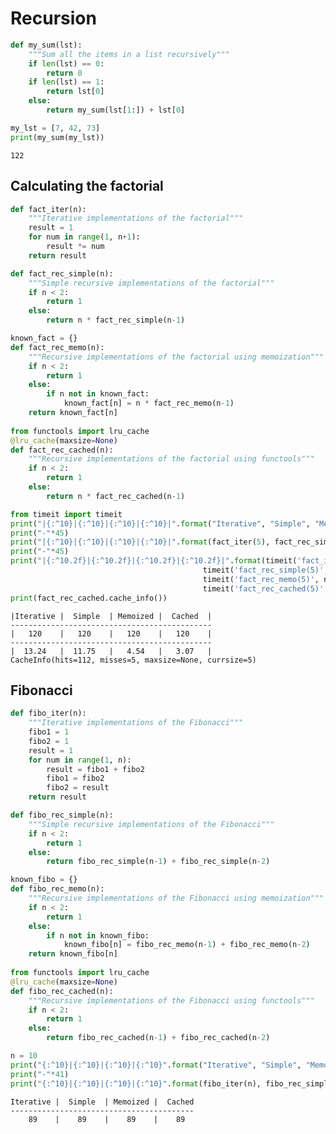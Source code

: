 
# Recursion


```python
def my_sum(lst):
    """Sum all the items in a list recursively"""
    if len(lst) == 0:
        return 0
    if len(lst) == 1:
        return lst[0]
    else:
        return my_sum(lst[1:]) + lst[0]
```


```python
my_lst = [7, 42, 73]
print(my_sum(my_lst))
```

    122


## Calculating the factorial


```python
def fact_iter(n):
    """Iterative implementations of the factorial"""
    result = 1
    for num in range(1, n+1):
        result *= num
    return result

def fact_rec_simple(n):
    """Simple recursive implementations of the factorial"""
    if n < 2:
        return 1
    else:
        return n * fact_rec_simple(n-1)

known_fact = {}
def fact_rec_memo(n):
    """Recursive implementations of the factorial using memoization"""
    if n < 2:
        return 1
    else:
        if n not in known_fact:
            known_fact[n] = n * fact_rec_memo(n-1)
    return known_fact[n]
    
from functools import lru_cache
@lru_cache(maxsize=None)
def fact_rec_cached(n):
    """Recursive implementations of the factorial using functools"""
    if n < 2:
        return 1
    else:
        return n * fact_rec_cached(n-1)
```


```python
from timeit import timeit
print("|{:^10}|{:^10}|{:^10}|{:^10}|".format("Iterative", "Simple", "Memoized", "Cached"))
print("-"*45)
print("|{:^10}|{:^10}|{:^10}|{:^10}|".format(fact_iter(5), fact_rec_simple(5), fact_rec_memo(5), fact_rec_cached(5)))
print("-"*45)
print("|{:^10.2f}|{:^10.2f}|{:^10.2f}|{:^10.2f}|".format(timeit('fact_iter(5)', number=10, globals=globals()) * 1000000,
                                           timeit('fact_rec_simple(5)', number=10, globals=globals()) * 1000000,
                                           timeit('fact_rec_memo(5)', number=10, globals=globals()) * 1000000,
                                           timeit('fact_rec_cached(5)', number=10, globals=globals()) * 1000000))
print(fact_rec_cached.cache_info())
```

    |Iterative |  Simple  | Memoized |  Cached  |
    ---------------------------------------------
    |   120    |   120    |   120    |   120    |
    ---------------------------------------------
    |  13.24   |  11.75   |   4.54   |   3.07   |
    CacheInfo(hits=112, misses=5, maxsize=None, currsize=5)


## Fibonacci


```python
def fibo_iter(n):
    """Iterative implementations of the Fibonacci"""
    fibo1 = 1
    fibo2 = 1
    result = 1
    for num in range(1, n):
        result = fibo1 + fibo2
        fibo1 = fibo2
        fibo2 = result
    return result

def fibo_rec_simple(n):
    """Simple recursive implementations of the Fibonacci"""
    if n < 2:
        return 1
    else:
        return fibo_rec_simple(n-1) + fibo_rec_simple(n-2)

known_fibo = {}
def fibo_rec_memo(n):
    """Recursive implementations of the Fibonacci using memoization"""
    if n < 2:
        return 1
    else:
        if n not in known_fibo:
            known_fibo[n] = fibo_rec_memo(n-1) + fibo_rec_memo(n-2)
    return known_fibo[n]
    
from functools import lru_cache
@lru_cache(maxsize=None)
def fibo_rec_cached(n):
    """Recursive implementations of the Fibonacci using functools"""
    if n < 2:
        return 1
    else:
        return fibo_rec_cached(n-1) + fibo_rec_cached(n-2)
```


```python
n = 10
print("{:^10}|{:^10}|{:^10}|{:^10}".format("Iterative", "Simple", "Memoized", "Cached"))
print("-"*41)
print("{:^10}|{:^10}|{:^10}|{:^10}".format(fibo_iter(n), fibo_rec_simple(n), fibo_rec_memo(n), fibo_rec_cached(n)))

```

    Iterative |  Simple  | Memoized |  Cached  
    -----------------------------------------
        89    |    89    |    89    |    89    



```python

```
